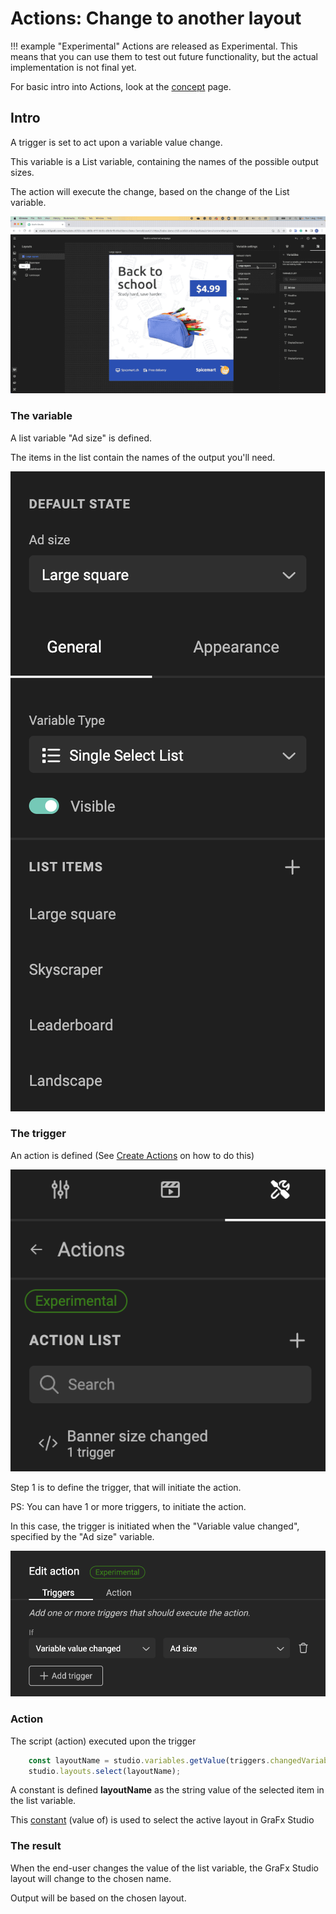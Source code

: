 # Actions: Change to another layout

!!! example "Experimental"
    Actions are released as Experimental.
    This means that you can use them to test out future functionality, but the actual implementation is not final yet.

For basic intro into Actions, look at the [concept](/GraFx-Studio/concepts/actions/) page.

## Intro

A trigger is set to act upon a variable value change.

This variable is a List variable, containing the names of the possible output sizes.

The action will execute the change, based on the change of the List variable.

![Movie](changelayout.gif)

### The variable

A list variable "Ad size" is defined.

The items in the list contain the names of the output you'll need.

![screenshot](listvariable.png)

### The trigger

An action is defined (See [Create Actions](/GraFx-Studio/guides/actions/create/) on how to do this)

![screenshot](action-definition.png)

Step 1 is to define the trigger, that will initiate the action.

PS: You can have 1 or more triggers, to initiate the action.

In this case, the trigger is initiated when the "Variable value changed", specified by the "Ad size" variable.

![screenshot](trigger.png)

### Action

The script (action) executed upon the trigger

``` js
	const layoutName = studio.variables.getValue(triggers.changedVariable).toString();
	studio.layouts.select(layoutName);
```

A constant is defined **layoutName** as the string value of the selected item in the list variable.

This [constant](https://www.w3schools.com/js/js_const.asp) (value of) is used to select the active layout in GraFx Studio

### The result

When the end-user changes the value of the list variable, the GraFx Studio layout will change to the chosen name.

Output will be based on the chosen layout.